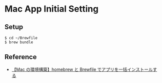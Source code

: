 # Mac App Initial Setting

## Setup

```
$ cd ~/Brewfile
$ brew bundle
```

## Reference

- [【Mac の環境構築】homebrew と Brewfile でアプリを一括インストールする](https://gurutaka-log.com/mac-environment-brewfile)
